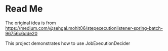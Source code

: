 # Read Me

The original idea is from  
https://medium.com/@sehgal.mohit06/stepexecutionlistener-spring-batch-96756c6dde20

This project demonstrates how to use JobExecutionDecider